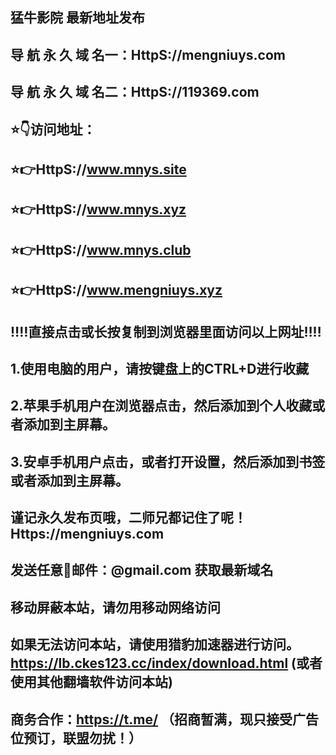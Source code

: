 ## 猛牛影院 最新地址发布
## 导 航 永 久 域 名一：HttpS://mengniuys.com
## 导 航 永 久 域 名二：HttpS://119369.com

## ⭐️👇访问地址：
## ⭐️👉HttpS://www.mnys.site
## ⭐️👉HttpS://www.mnys.xyz
## ⭐️👉HttpS://www.mnys.club
## ⭐️👉HttpS://www.mengniuys.xyz
##
## 
## ‼️‼️直接点击或长按复制到浏览器里面访问以上网址‼️‼️ 
##
##
## 1.使用电脑的用户，请按键盘上的CTRL+D进行收藏
## 2.苹果手机用户在浏览器点击，然后添加到个人收藏或者添加到主屏幕。
## 3.安卓手机用户点击，或者打开设置，然后添加到书签或者添加到主屏幕。
##
## 谨记永久发布页哦，二师兄都记住了呢！Https://mengniuys.com
## 发送任意📧邮件：@gmail.com 获取最新域名
##
## **移动屏蔽本站，请勿用移动网络访问**
## 如果无法访问本站，请使用猎豹加速器进行访问。https://lb.ckes123.cc/index/download.html  (或者使用其他翻墙软件访问本站)
##
## 商务合作：https://t.me/    （招商暂满，现只接受广告位预订，联盟勿扰！）
